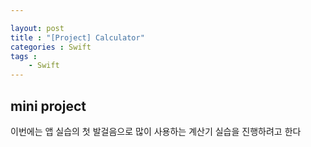 ```yaml
---

layout: post
title : "[Project] Calculator"
categories : Swift
tags : 
    - Swift
---
```


## mini project
이번에는 앱 실습의 첫 발걸음으로 많이 사용하는 계산기 실습을 진행하려고 한다   
